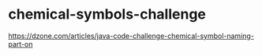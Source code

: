 # chemical-symbols-challenge

https://dzone.com/articles/java-code-challenge-chemical-symbol-naming-part-on

